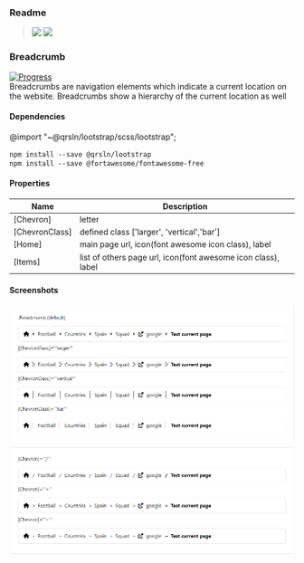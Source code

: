 ### Readme

> [![](https://img.shields.io/badge/Main-readme-white)](../../readme.md)
> [![](https://img.shields.io/badge/usage-orange)](usage.md)

### Breadcrumb

[![Progress](https://img.shields.io/badge/Demo-✔✔✔☐☐-blue)](https://krsln.github.io/NgLootBox/LootBox/Breadcrumb)  
Breadcrumbs are navigation elements which indicate a current location on the website. Breadcrumbs show a hierarchy of
the current location as well

#### Dependencies
@import "~@qrsln/lootstrap/scss/lootstrap";

```
npm install --save @qrsln/lootstrap
npm install --save @fortawesome/fontawesome-free
```

#### Properties

| Name           | Description                                                   |
|----------------|---------------------------------------------------------------|
| [Chevron]      | letter                                                        |
| [ChevronClass] | defined class ['larger', 'vertical','bar']                    |
| [Home]         | main page url, icon(font awesome icon class), label           |
| [Items]        | list of others page url, icon(font awesome icon class), label |

#### Screenshots

![](../../../../Images\LootBox\Breadcrumb_2022-01-27.png "Breadcrumb")
![](../../../../Images\LootBox\Breadcrumb_Chevron_2022-01-27.png "Breadcrumb")
